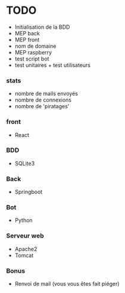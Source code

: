 # TODO 
- Initialisation de la BDD
- MEP back
- MEP front
- nom de domaine
- MEP raspberry
- test script bot
- test unitaires + test utilisateurs
### stats
- nombre de mails envoyés
- nombre de connexions
- nombre de 'piratages'
### front
- React
### BDD
- SQLite3
### Back
- Springboot
### Bot
- Python
### Serveur web
- Apache2
- Tomcat
### Bonus
- Renvoi de mail (vous vous êtes fait piéger)
